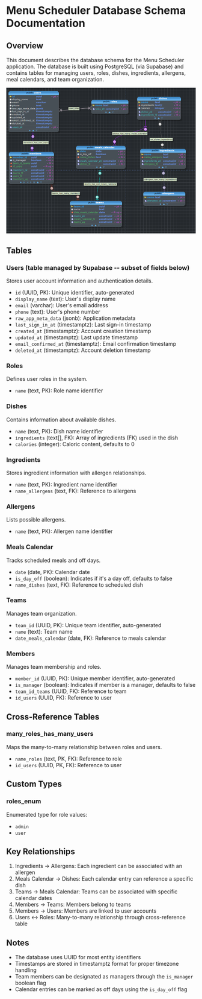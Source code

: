 # Menu Scheduler Database Schema Documentation

## Overview

This document describes the database schema for the Menu Scheduler application. The database is built using PostgreSQL (via Supabase) and contains tables for managing users, roles, dishes, ingredients, allergens, meal calendars, and team organization.

![Entity Relationship Diagram](menu_scheduler_erd.png)

## Tables

### Users (table managed by Supabase -- subset of fields below)

Stores user account information and authentication details.

- `id` (UUID, PK): Unique identifier, auto-generated
- `display_name` (text): User's display name
- `email` (varchar): User's email address
- `phone` (text): User's phone number
- `raw_app_meta_data` (jsonb): Application metadata
- `last_sign_in_at` (timestamptz): Last sign-in timestamp
- `created_at` (timestamptz): Account creation timestamp
- `updated_at` (timestamptz): Last update timestamp
- `email_confirmed_at` (timestamptz): Email confirmation timestamp
- `deleted_at` (timestamptz): Account deletion timestamp

### Roles

Defines user roles in the system.

- `name` (text, PK): Role name identifier

### Dishes

Contains information about available dishes.

- `name` (text, PK): Dish name identifier
- `ingredients` (text[], FK): Array of ingredients (FK) used in the dish
- `calories` (integer): Caloric content, defaults to 0

### Ingredients

Stores ingredient information with allergen relationships.

- `name` (text, PK): Ingredient name identifier
- `name_allergens` (text, FK): Reference to allergens

### Allergens

Lists possible allergens.

- `name` (text, PK): Allergen name identifier

### Meals Calendar

Tracks scheduled meals and off days.

- `date` (date, PK): Calendar date
- `is_day_off` (boolean): Indicates if it's a day off, defaults to false
- `name_dishes` (text, FK): Reference to scheduled dish

### Teams

Manages team organization.

- `team_id` (UUID, PK): Unique team identifier, auto-generated
- `name` (text): Team name
- `date_meals_calendar` (date, FK): Reference to meals calendar

### Members

Manages team membership and roles.

- `member_id` (UUID, PK): Unique member identifier, auto-generated
- `is_manager` (boolean): Indicates if member is a manager, defaults to false
- `team_id_teams` (UUID, FK): Reference to team
- `id_users` (UUID, FK): Reference to user

## Cross-Reference Tables

### many_roles_has_many_users

Maps the many-to-many relationship between roles and users.

- `name_roles` (text, PK, FK): Reference to role
- `id_users` (UUID, PK, FK): Reference to user

## Custom Types

### roles_enum

Enumerated type for role values:

- `admin`
- `user`

## Key Relationships

1. Ingredients → Allergens: Each ingredient can be associated with an allergen
2. Meals Calendar → Dishes: Each calendar entry can reference a specific dish
3. Teams → Meals Calendar: Teams can be associated with specific calendar dates
4. Members → Teams: Members belong to teams
5. Members → Users: Members are linked to user accounts
6. Users ↔ Roles: Many-to-many relationship through cross-reference table

## Notes

- The database uses UUID for most entity identifiers
- Timestamps are stored in timestamptz format for proper timezone handling
- Team members can be designated as managers through the `is_manager` boolean flag
- Calendar entries can be marked as off days using the `is_day_off` flag
